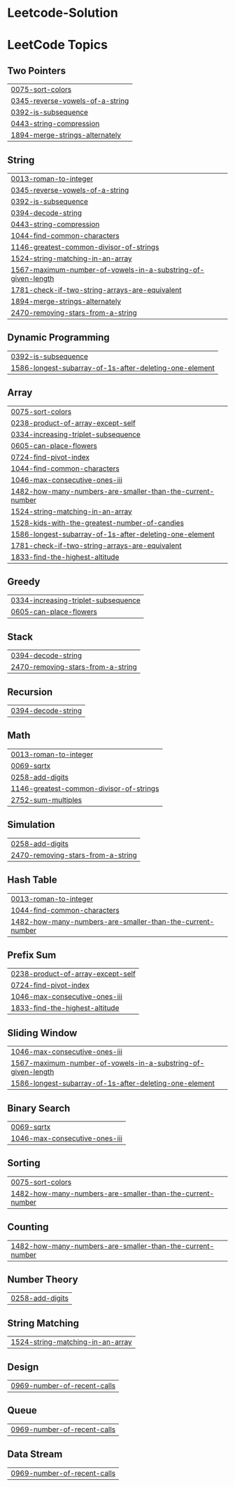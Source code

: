 # Leetcode-Solution
<!---LeetCode Topics Start-->
# LeetCode Topics
## Two Pointers
|  |
| ------- |
| [0075-sort-colors](https://github.com/Nensi1311/Leetcode-Solution/tree/master/0075-sort-colors) |
| [0345-reverse-vowels-of-a-string](https://github.com/Nensi1311/Leetcode-Solution/tree/master/0345-reverse-vowels-of-a-string) |
| [0392-is-subsequence](https://github.com/Nensi1311/Leetcode-Solution/tree/master/0392-is-subsequence) |
| [0443-string-compression](https://github.com/Nensi1311/Leetcode-Solution/tree/master/0443-string-compression) |
| [1894-merge-strings-alternately](https://github.com/Nensi1311/Leetcode-Solution/tree/master/1894-merge-strings-alternately) |
## String
|  |
| ------- |
| [0013-roman-to-integer](https://github.com/Nensi1311/Leetcode-Solution/tree/master/0013-roman-to-integer) |
| [0345-reverse-vowels-of-a-string](https://github.com/Nensi1311/Leetcode-Solution/tree/master/0345-reverse-vowels-of-a-string) |
| [0392-is-subsequence](https://github.com/Nensi1311/Leetcode-Solution/tree/master/0392-is-subsequence) |
| [0394-decode-string](https://github.com/Nensi1311/Leetcode-Solution/tree/master/0394-decode-string) |
| [0443-string-compression](https://github.com/Nensi1311/Leetcode-Solution/tree/master/0443-string-compression) |
| [1044-find-common-characters](https://github.com/Nensi1311/Leetcode-Solution/tree/master/1044-find-common-characters) |
| [1146-greatest-common-divisor-of-strings](https://github.com/Nensi1311/Leetcode-Solution/tree/master/1146-greatest-common-divisor-of-strings) |
| [1524-string-matching-in-an-array](https://github.com/Nensi1311/Leetcode-Solution/tree/master/1524-string-matching-in-an-array) |
| [1567-maximum-number-of-vowels-in-a-substring-of-given-length](https://github.com/Nensi1311/Leetcode-Solution/tree/master/1567-maximum-number-of-vowels-in-a-substring-of-given-length) |
| [1781-check-if-two-string-arrays-are-equivalent](https://github.com/Nensi1311/Leetcode-Solution/tree/master/1781-check-if-two-string-arrays-are-equivalent) |
| [1894-merge-strings-alternately](https://github.com/Nensi1311/Leetcode-Solution/tree/master/1894-merge-strings-alternately) |
| [2470-removing-stars-from-a-string](https://github.com/Nensi1311/Leetcode-Solution/tree/master/2470-removing-stars-from-a-string) |
## Dynamic Programming
|  |
| ------- |
| [0392-is-subsequence](https://github.com/Nensi1311/Leetcode-Solution/tree/master/0392-is-subsequence) |
| [1586-longest-subarray-of-1s-after-deleting-one-element](https://github.com/Nensi1311/Leetcode-Solution/tree/master/1586-longest-subarray-of-1s-after-deleting-one-element) |
## Array
|  |
| ------- |
| [0075-sort-colors](https://github.com/Nensi1311/Leetcode-Solution/tree/master/0075-sort-colors) |
| [0238-product-of-array-except-self](https://github.com/Nensi1311/Leetcode-Solution/tree/master/0238-product-of-array-except-self) |
| [0334-increasing-triplet-subsequence](https://github.com/Nensi1311/Leetcode-Solution/tree/master/0334-increasing-triplet-subsequence) |
| [0605-can-place-flowers](https://github.com/Nensi1311/Leetcode-Solution/tree/master/0605-can-place-flowers) |
| [0724-find-pivot-index](https://github.com/Nensi1311/Leetcode-Solution/tree/master/0724-find-pivot-index) |
| [1044-find-common-characters](https://github.com/Nensi1311/Leetcode-Solution/tree/master/1044-find-common-characters) |
| [1046-max-consecutive-ones-iii](https://github.com/Nensi1311/Leetcode-Solution/tree/master/1046-max-consecutive-ones-iii) |
| [1482-how-many-numbers-are-smaller-than-the-current-number](https://github.com/Nensi1311/Leetcode-Solution/tree/master/1482-how-many-numbers-are-smaller-than-the-current-number) |
| [1524-string-matching-in-an-array](https://github.com/Nensi1311/Leetcode-Solution/tree/master/1524-string-matching-in-an-array) |
| [1528-kids-with-the-greatest-number-of-candies](https://github.com/Nensi1311/Leetcode-Solution/tree/master/1528-kids-with-the-greatest-number-of-candies) |
| [1586-longest-subarray-of-1s-after-deleting-one-element](https://github.com/Nensi1311/Leetcode-Solution/tree/master/1586-longest-subarray-of-1s-after-deleting-one-element) |
| [1781-check-if-two-string-arrays-are-equivalent](https://github.com/Nensi1311/Leetcode-Solution/tree/master/1781-check-if-two-string-arrays-are-equivalent) |
| [1833-find-the-highest-altitude](https://github.com/Nensi1311/Leetcode-Solution/tree/master/1833-find-the-highest-altitude) |
## Greedy
|  |
| ------- |
| [0334-increasing-triplet-subsequence](https://github.com/Nensi1311/Leetcode-Solution/tree/master/0334-increasing-triplet-subsequence) |
| [0605-can-place-flowers](https://github.com/Nensi1311/Leetcode-Solution/tree/master/0605-can-place-flowers) |
## Stack
|  |
| ------- |
| [0394-decode-string](https://github.com/Nensi1311/Leetcode-Solution/tree/master/0394-decode-string) |
| [2470-removing-stars-from-a-string](https://github.com/Nensi1311/Leetcode-Solution/tree/master/2470-removing-stars-from-a-string) |
## Recursion
|  |
| ------- |
| [0394-decode-string](https://github.com/Nensi1311/Leetcode-Solution/tree/master/0394-decode-string) |
## Math
|  |
| ------- |
| [0013-roman-to-integer](https://github.com/Nensi1311/Leetcode-Solution/tree/master/0013-roman-to-integer) |
| [0069-sqrtx](https://github.com/Nensi1311/Leetcode-Solution/tree/master/0069-sqrtx) |
| [0258-add-digits](https://github.com/Nensi1311/Leetcode-Solution/tree/master/0258-add-digits) |
| [1146-greatest-common-divisor-of-strings](https://github.com/Nensi1311/Leetcode-Solution/tree/master/1146-greatest-common-divisor-of-strings) |
| [2752-sum-multiples](https://github.com/Nensi1311/Leetcode-Solution/tree/master/2752-sum-multiples) |
## Simulation
|  |
| ------- |
| [0258-add-digits](https://github.com/Nensi1311/Leetcode-Solution/tree/master/0258-add-digits) |
| [2470-removing-stars-from-a-string](https://github.com/Nensi1311/Leetcode-Solution/tree/master/2470-removing-stars-from-a-string) |
## Hash Table
|  |
| ------- |
| [0013-roman-to-integer](https://github.com/Nensi1311/Leetcode-Solution/tree/master/0013-roman-to-integer) |
| [1044-find-common-characters](https://github.com/Nensi1311/Leetcode-Solution/tree/master/1044-find-common-characters) |
| [1482-how-many-numbers-are-smaller-than-the-current-number](https://github.com/Nensi1311/Leetcode-Solution/tree/master/1482-how-many-numbers-are-smaller-than-the-current-number) |
## Prefix Sum
|  |
| ------- |
| [0238-product-of-array-except-self](https://github.com/Nensi1311/Leetcode-Solution/tree/master/0238-product-of-array-except-self) |
| [0724-find-pivot-index](https://github.com/Nensi1311/Leetcode-Solution/tree/master/0724-find-pivot-index) |
| [1046-max-consecutive-ones-iii](https://github.com/Nensi1311/Leetcode-Solution/tree/master/1046-max-consecutive-ones-iii) |
| [1833-find-the-highest-altitude](https://github.com/Nensi1311/Leetcode-Solution/tree/master/1833-find-the-highest-altitude) |
## Sliding Window
|  |
| ------- |
| [1046-max-consecutive-ones-iii](https://github.com/Nensi1311/Leetcode-Solution/tree/master/1046-max-consecutive-ones-iii) |
| [1567-maximum-number-of-vowels-in-a-substring-of-given-length](https://github.com/Nensi1311/Leetcode-Solution/tree/master/1567-maximum-number-of-vowels-in-a-substring-of-given-length) |
| [1586-longest-subarray-of-1s-after-deleting-one-element](https://github.com/Nensi1311/Leetcode-Solution/tree/master/1586-longest-subarray-of-1s-after-deleting-one-element) |
## Binary Search
|  |
| ------- |
| [0069-sqrtx](https://github.com/Nensi1311/Leetcode-Solution/tree/master/0069-sqrtx) |
| [1046-max-consecutive-ones-iii](https://github.com/Nensi1311/Leetcode-Solution/tree/master/1046-max-consecutive-ones-iii) |
## Sorting
|  |
| ------- |
| [0075-sort-colors](https://github.com/Nensi1311/Leetcode-Solution/tree/master/0075-sort-colors) |
| [1482-how-many-numbers-are-smaller-than-the-current-number](https://github.com/Nensi1311/Leetcode-Solution/tree/master/1482-how-many-numbers-are-smaller-than-the-current-number) |
## Counting
|  |
| ------- |
| [1482-how-many-numbers-are-smaller-than-the-current-number](https://github.com/Nensi1311/Leetcode-Solution/tree/master/1482-how-many-numbers-are-smaller-than-the-current-number) |
## Number Theory
|  |
| ------- |
| [0258-add-digits](https://github.com/Nensi1311/Leetcode-Solution/tree/master/0258-add-digits) |
## String Matching
|  |
| ------- |
| [1524-string-matching-in-an-array](https://github.com/Nensi1311/Leetcode-Solution/tree/master/1524-string-matching-in-an-array) |
## Design
|  |
| ------- |
| [0969-number-of-recent-calls](https://github.com/Nensi1311/Leetcode-Solution/tree/master/0969-number-of-recent-calls) |
## Queue
|  |
| ------- |
| [0969-number-of-recent-calls](https://github.com/Nensi1311/Leetcode-Solution/tree/master/0969-number-of-recent-calls) |
## Data Stream
|  |
| ------- |
| [0969-number-of-recent-calls](https://github.com/Nensi1311/Leetcode-Solution/tree/master/0969-number-of-recent-calls) |
<!---LeetCode Topics End-->